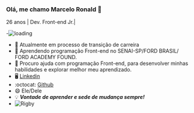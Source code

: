 ### Olá, me chamo Marcelo Ronald 👋
26 anos | Dev. Front-end Jr.|

-![loading](https://media.tenor.com/XasjKGMk_wAAAAAC/load-loading.gif)

- :arrows_counterclockwise: Atualmente em  processo de transição de carreira
- 🌱 Aprendendo programação Front-end no SENAI-SP/FORD BRASIL/ FORD ACADEMY FOUND.
- 🤔 Procuro ajuda com programação Front-end, para desenvolver minhas habilidades e explorar melhor meu aprendizado.
- :desktop_computer: [Linkedin](https://br.linkedin.com/in/marcelo-ronald-moraes-sousa-lindoso-704549174/)
- :octocat: [Github](https://github.com/marceloronald96)
- 😄 Ele/Dele
- :bulb: ***Vontade de aprender e sede de mudança sempre!***
- ![Rigby](https://i.kym-cdn.com/photos/images/original/000/587/353/b26.gif)




